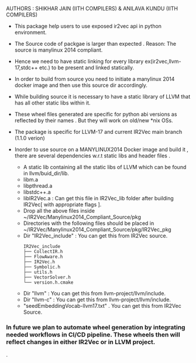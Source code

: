 AUTHORS : SHIKHAR JAIN (IITH COMPILERS) & ANILAVA KUNDU (IITH COMPILERS)

- This package help users to use exposed ir2vec api in python environment.
- The Source code of packgae is larger than expected . Reason: The source is manylinux 2014 compliant.
- Hence we need to have static linking for every library ex(ir2vec,llvm-17,stdc++ etc.) to be present and linked statically.
- In order to build from source you need to initiate a manylinux 2014 docker image and then use this source dir accordingly.
- While building source it is necessary to have a static library of LLVM that has all other static libs within it.
- These wheel files generated are specific for python abi versions as reflected by their names . But they will work on old/new *nix OSs.
- The package is specific for LLVM-17 and current IR2Vec main branch (1.1.0 verion)

- Inorder to use source on a MANYLINUX2014 Docker image and build it , there are several dependencies w.r.t static libs and header files .
	- A static lib containing all the static libs of LLVM which can be found in llvm/buid_dir/lib.
	- libm.a
	- libpthread.a
	- libstdc++.a
	- libIR2Vec.a : Can get this file in IR2Vec_lib folder after building IR2Vec[ with appropriate flags ].
	- Drop all the above files inside ~/IR2Vec/Manylinux2014_Compliant_Source/pkg
	- Directories with the following files should be placed in ~/IR2Vec/Manylinux2014_Compliant_Source/pkg/IR2Vec_pkg
	-  Dir "IR2Vec_include" : You can get this from IR2Vec source.
		```
		IR2Vec_include
		├── CollectIR.h
		├── FlowAware.h
		├── IR2Vec.h
		├── Symbolic.h
		├── utils.h
		├── VectorSolver.h
		└── version.h.cmake
		```
	- Dir "llvm" : You can get this from llvm-project/llvm/include.
	- Dir "llvm-c" : You can get this from llvm-project/llvm/include.
	- "seedEmbeddingVocab-llvm17.txt" . You can get this from IR2Vec Source.

### In future we plan to automate wheel generation by integrating needed workflows in CI/CD pipeline. These wheels then will reflect changes in either IR2Vec or in LLVM project.



.

